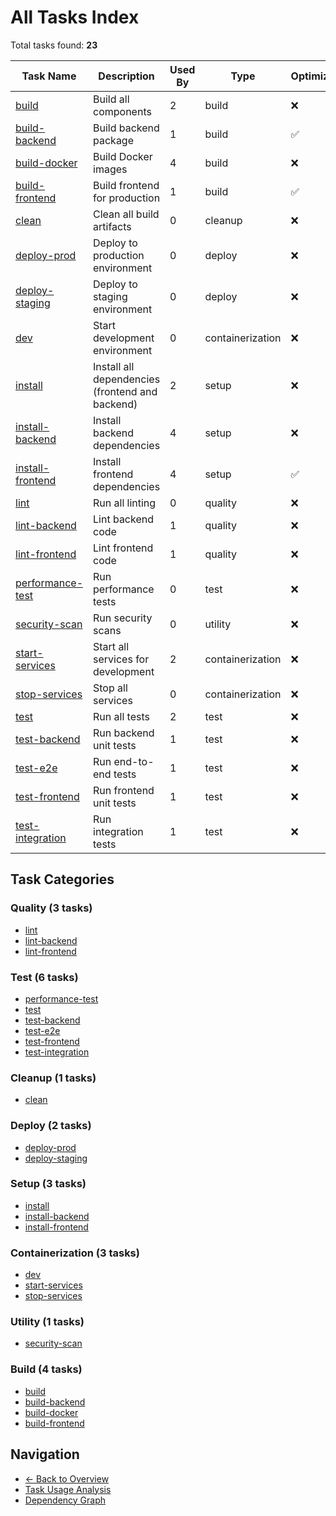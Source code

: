 # All Tasks Index

Total tasks found: **23**

| Task Name | Description | Used By | Type | Optimized |
|-----------|-------------|---------|------|----------|
| [build](../tasks/build.md) | Build all components | 2 | build | ❌ |
| [build-backend](../tasks/build-backend.md) | Build backend package | 1 | build | ✅ |
| [build-docker](../tasks/build-docker.md) | Build Docker images | 4 | build | ❌ |
| [build-frontend](../tasks/build-frontend.md) | Build frontend for production | 1 | build | ✅ |
| [clean](../tasks/clean.md) | Clean all build artifacts | 0 | cleanup | ❌ |
| [deploy-prod](../tasks/deploy-prod.md) | Deploy to production environment | 0 | deploy | ❌ |
| [deploy-staging](../tasks/deploy-staging.md) | Deploy to staging environment | 0 | deploy | ❌ |
| [dev](../tasks/dev.md) | Start development environment | 0 | containerization | ❌ |
| [install](../tasks/install.md) | Install all dependencies (frontend and backend) | 2 | setup | ❌ |
| [install-backend](../tasks/install-backend.md) | Install backend dependencies | 4 | setup | ❌ |
| [install-frontend](../tasks/install-frontend.md) | Install frontend dependencies | 4 | setup | ✅ |
| [lint](../tasks/lint.md) | Run all linting | 0 | quality | ❌ |
| [lint-backend](../tasks/lint-backend.md) | Lint backend code | 1 | quality | ❌ |
| [lint-frontend](../tasks/lint-frontend.md) | Lint frontend code | 1 | quality | ❌ |
| [performance-test](../tasks/performance-test.md) | Run performance tests | 0 | test | ❌ |
| [security-scan](../tasks/security-scan.md) | Run security scans | 0 | utility | ❌ |
| [start-services](../tasks/start-services.md) | Start all services for development | 2 | containerization | ❌ |
| [stop-services](../tasks/stop-services.md) | Stop all services | 0 | containerization | ❌ |
| [test](../tasks/test.md) | Run all tests | 2 | test | ❌ |
| [test-backend](../tasks/test-backend.md) | Run backend unit tests | 1 | test | ❌ |
| [test-e2e](../tasks/test-e2e.md) | Run end-to-end tests | 1 | test | ❌ |
| [test-frontend](../tasks/test-frontend.md) | Run frontend unit tests | 1 | test | ❌ |
| [test-integration](../tasks/test-integration.md) | Run integration tests | 1 | test | ❌ |

## Task Categories

### Quality (3 tasks)

- [lint](../tasks/lint.md)
- [lint-backend](../tasks/lint-backend.md)
- [lint-frontend](../tasks/lint-frontend.md)

### Test (6 tasks)

- [performance-test](../tasks/performance-test.md)
- [test](../tasks/test.md)
- [test-backend](../tasks/test-backend.md)
- [test-e2e](../tasks/test-e2e.md)
- [test-frontend](../tasks/test-frontend.md)
- [test-integration](../tasks/test-integration.md)

### Cleanup (1 tasks)

- [clean](../tasks/clean.md)

### Deploy (2 tasks)

- [deploy-prod](../tasks/deploy-prod.md)
- [deploy-staging](../tasks/deploy-staging.md)

### Setup (3 tasks)

- [install](../tasks/install.md)
- [install-backend](../tasks/install-backend.md)
- [install-frontend](../tasks/install-frontend.md)

### Containerization (3 tasks)

- [dev](../tasks/dev.md)
- [start-services](../tasks/start-services.md)
- [stop-services](../tasks/stop-services.md)

### Utility (1 tasks)

- [security-scan](../tasks/security-scan.md)

### Build (4 tasks)

- [build](../tasks/build.md)
- [build-backend](../tasks/build-backend.md)
- [build-docker](../tasks/build-docker.md)
- [build-frontend](../tasks/build-frontend.md)

## Navigation

- [← Back to Overview](../README.md)
- [Task Usage Analysis](task-usage.md)
- [Dependency Graph](../tasks/dependency-graph.md)
